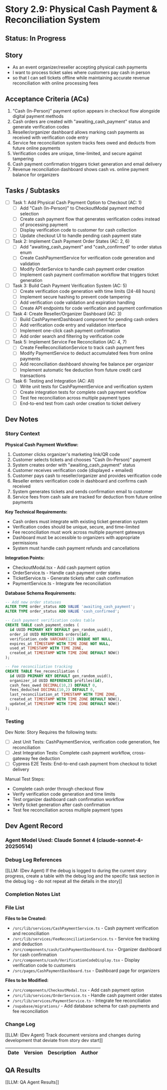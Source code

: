 # Story 2.9: Physical Cash Payment & Reconciliation System

## Status: In Progress

## Story

- As an event organizer/reseller accepting physical cash payments
- I want to process ticket sales where customers pay cash in person
- so that I can sell tickets offline while maintaining accurate revenue reconciliation with online processing fees

## Acceptance Criteria (ACs)

1. "Cash (In-Person)" payment option appears in checkout flow alongside digital payment methods
2. Cash orders are created with "awaiting_cash_payment" status and generate verification codes
3. Reseller/organizer dashboard allows marking cash payments as received with verification code entry
4. Service fee reconciliation system tracks fees owed and deducts from future online payments
5. Verification codes are unique, time-limited, and secure against tampering
6. Cash payment confirmation triggers ticket generation and email delivery
7. Revenue reconciliation dashboard shows cash vs. online payment balance for organizers

## Tasks / Subtasks

- [ ] Task 1: Add Physical Cash Payment Option to Checkout (AC: 1)
  - [ ] Add "Cash (In-Person)" to CheckoutModal payment method selection
  - [ ] Create cash payment flow that generates verification codes instead of processing payment
  - [ ] Display verification code to customer for cash collection
  - [ ] Update checkout UI to handle pending cash payment state
- [ ] Task 2: Implement Cash Payment Order States (AC: 2, 6)
  - [ ] Add "awaiting_cash_payment" and "cash_confirmed" to order status enum
  - [ ] Create CashPaymentService for verification code generation and validation
  - [ ] Modify OrderService to handle cash payment order creation
  - [ ] Implement cash payment confirmation workflow that triggers ticket generation
- [ ] Task 3: Build Cash Payment Verification System (AC: 5)
  - [ ] Create verification code generation with time limits (24-48 hours)
  - [ ] Implement secure hashing to prevent code tampering
  - [ ] Add verification code validation and expiration handling
  - [ ] Create API endpoints for code verification and payment confirmation
- [ ] Task 4: Create Reseller/Organizer Dashboard (AC: 3)
  - [ ] Build CashPaymentDashboard component for pending cash orders
  - [ ] Add verification code entry and validation interface
  - [ ] Implement one-click cash payment confirmation
  - [ ] Add order search and filtering by verification code
- [ ] Task 5: Implement Service Fee Reconciliation (AC: 4, 7)
  - [ ] Create FeeReconciliationService to track cash payment fees
  - [ ] Modify PaymentService to deduct accumulated fees from online payments
  - [ ] Add reconciliation dashboard showing fee balance per organizer
  - [ ] Implement automatic fee deduction from future credit card transactions
- [ ] Task 6: Testing and Integration (AC: All)
  - [ ] Write unit tests for CashPaymentService and verification system
  - [ ] Create integration tests for complete cash payment workflow
  - [ ] Test fee reconciliation across multiple payment types
  - [ ] End-to-end test from cash order creation to ticket delivery

## Dev Notes

### Story Context

**Physical Cash Payment Workflow:**
1. Customer clicks organizer's marketing link/QR code
2. Customer selects tickets and chooses "Cash (In-Person)" payment
3. System creates order with "awaiting_cash_payment" status
4. Customer receives verification code (displayed + emailed)
5. Customer pays cash to reseller/organizer and provides verification code
6. Reseller enters verification code in dashboard and confirms cash received
7. System generates tickets and sends confirmation email to customer
8. Service fees from cash sale are tracked for deduction from future online payments

**Key Technical Requirements:**
- Cash orders must integrate with existing ticket generation system
- Verification codes should be unique, secure, and time-limited
- Fee reconciliation must work across multiple payment gateways
- Dashboard must be accessible to organizers with appropriate permissions
- System must handle cash payment refunds and cancellations

**Integration Points:**
- CheckoutModal.tsx - Add cash payment option
- OrderService.ts - Handle cash payment order states
- TicketService.ts - Generate tickets after cash confirmation
- PaymentService.ts - Integrate fee reconciliation

**Database Schema Requirements:**
```sql
-- Add new order statuses
ALTER TYPE order_status ADD VALUE 'awaiting_cash_payment';
ALTER TYPE order_status ADD VALUE 'cash_confirmed';

-- Cash payment verification codes table
CREATE TABLE cash_payment_codes (
  id UUID PRIMARY KEY DEFAULT gen_random_uuid(),
  order_id UUID REFERENCES orders(id),
  verification_code VARCHAR(12) UNIQUE NOT NULL,
  expires_at TIMESTAMP WITH TIME ZONE NOT NULL,
  used_at TIMESTAMP WITH TIME ZONE,
  created_at TIMESTAMP WITH TIME ZONE DEFAULT NOW()
);

-- Fee reconciliation tracking
CREATE TABLE fee_reconciliation (
  id UUID PRIMARY KEY DEFAULT gen_random_uuid(),
  organizer_id UUID REFERENCES profiles(id),
  cash_fees_owed DECIMAL(10,2) DEFAULT 0,
  fees_deducted DECIMAL(10,2) DEFAULT 0,
  last_reconciliation_at TIMESTAMP WITH TIME ZONE,
  created_at TIMESTAMP WITH TIME ZONE DEFAULT NOW(),
  updated_at TIMESTAMP WITH TIME ZONE DEFAULT NOW()
);
```

### Testing

Dev Note: Story Requires the following tests:

- [ ] Jest Unit Tests: CashPaymentService, verification code generation, fee reconciliation
- [ ] Jest Integration Tests: Complete cash payment workflow, cross-gateway fee deduction
- [ ] Cypress E2E Tests: End-to-end cash payment from checkout to ticket delivery

Manual Test Steps:
- Complete cash order through checkout flow
- Verify verification code generation and time limits
- Test organizer dashboard cash confirmation workflow
- Verify ticket generation after cash confirmation
- Test fee reconciliation across multiple payment types

## Dev Agent Record

### Agent Model Used: Claude Sonnet 4 (claude-sonnet-4-20250514)

### Debug Log References

[[LLM: (Dev Agent) If the debug is logged to during the current story progress, create a table with the debug log and the specific task section in the debug log - do not repeat all the details in the story]]

### Completion Notes List

### File List

**Files to be Created:**
- `/src/lib/services/CashPaymentService.ts` - Cash payment verification and reconciliation
- `/src/lib/services/FeeReconciliationService.ts` - Service fee tracking and deduction
- `/src/components/cash/CashPaymentDashboard.tsx` - Organizer dashboard for cash confirmation
- `/src/components/cash/VerificationCodeDisplay.tsx` - Display verification code to customers
- `/src/pages/CashPaymentDashboard.tsx` - Dashboard page for organizers

**Files to be Modified:**
- `/src/components/CheckoutModal.tsx` - Add cash payment option
- `/src/lib/services/OrderService.ts` - Handle cash payment order states
- `/src/lib/services/PaymentService.ts` - Integrate fee reconciliation
- `/supabase/migrations/` - Add database schema for cash payments and fee reconciliation

### Change Log

[[LLM: (Dev Agent) Track document versions and changes during development that deviate from story dev start]]

| Date | Version | Description | Author |
| :--- | :------ | :---------- | :----- |

## QA Results

[[LLM: QA Agent Results]]
